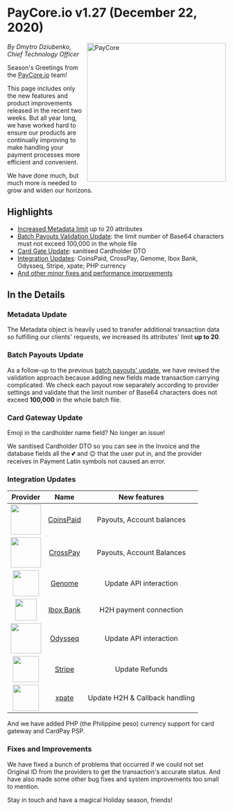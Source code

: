 # **PayCore.io v1.27 (December 22, 2020)**

<img src="/release-notes/archive/images/v1.27/paycore-greetings-card.png" alt="PayCore" style="width: 320px; float: right; padding-left: 10px;">

*By Dmytro Dziubenko, Chief Technology Officer*

Season's Greetings from the [PayCore.io](https://paycore.io/) team!

This page includes only the new features and product improvements released in the recent two weeks. But all year long, we have worked hard to ensure our products are continually improving to make handling your payment processes more efficient and convenient.

We have done much, but much more is needed to grow and widen our horizons.

## Highlights

* [Increased Metadata limit](#metadata-update) up to 20 attributes
* [Batch Payouts Validation Update](#batch-payouts-update): the limit number of Base64 characters must not exceed 100,000 in the whole file
* [Card Gate Update](#card-gateway-update): sanitised Cardholder DTO
* [Integration Updates](#integration-updates): CoinsPaid, CrossPay, Genome, Ibox Bank, Odysseq, Stripe, xpate; PHP currency
* [And other minor fixes and performance improvements](#fixes-and-improvements)

## In the Details

### Metadata Update

The Metadata object is heavily used to transfer additional transaction data so fulfilling our clients' requests, we increased its attributes' limit **up to 20**.

### Batch Payouts Update

As a follow-up to the previous [batch payouts' update](/release-notes/v1.22/#batch-payouts-upgrade), we have revised the validation approach because adding new fields made transaction carrying complicated. We check each payout row separately according to provider settings and validate that the limit number of Base64 characters does not exceed **100,000** in the whole batch file.

### Card Gateway Update

Emoji in the cardholder name field? No longer an issue!

We sanitised Cardholder DTO so you can see in the Invoice and the database fields all the 💕 and 😉 that the user put in, and the provider receives in Payment Latin symbols not caused an error.

### Integration Updates

| Provider | Name  | New features |
|:-:|:-:|:-:|
| <img src="https://static.openfintech.io/payment_providers/coinspaid/logo.svg?w=70" width="70px">  | [CoinsPaid](/connectors/coinspaid/) | Payouts, Account balances  |
| <img src="https://static.openfintech.io/payment_providers/crosspay/logo.png?w=70" width="70px"> | [CrossPay](/connectors/crosspay/) | Payouts, Account Balances |
| <img src="https://static.openfintech.io/payment_providers/genome/logo.svg?w=60" width="60px">  | [Genome](/connectors/genome/) | Update API interaction |
| <img src="https://static.openfintech.io/payment_providers/iboxbank/logo.png?w=50" width="50px">  | [Ibox Bank](/connectors/iboxbank/) | H2H payment connection |
| <img src="https://static.openfintech.io/payment_providers/odysseq/logo.svg?w=70" width="70px">      | [Odysseq](/connectors/odysseq/)  | Update API interaction |
| <img src="https://static.openfintech.io/payment_providers/stripe/logo.svg?w=60" width="60px">  | [Stripe](/connectors/stripe/) | Update Refunds |
| <img src="https://static.openfintech.io/payment_providers/xpate/logo.svg?w=60" width="60px">  | [xpate](/connectors/xpate/) | Update H2H & Callback handling |

And we have added PHP (the Philippine peso) currency support for card gateway and CardPay PSP.

### Fixes and Improvements

We have fixed a bunch of problems that occurred if we could not set Original ID from the providers to get the transaction's accurate status. And have also made some other bug fixes and system improvements too small to mention.

Stay in touch and have a magical Holiday season, friends!
